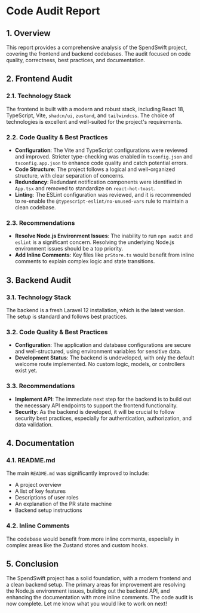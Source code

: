 # Code Audit Report

## 1. Overview

This report provides a comprehensive analysis of the SpendSwift project, covering the frontend and backend codebases. The audit focused on code quality, correctness, best practices, and documentation.

## 2. Frontend Audit

### 2.1. Technology Stack

The frontend is built with a modern and robust stack, including React 18, TypeScript, Vite, `shadcn/ui`, `zustand`, and `tailwindcss`. The choice of technologies is excellent and well-suited for the project's requirements.

### 2.2. Code Quality & Best Practices

- **Configuration**: The Vite and TypeScript configurations were reviewed and improved. Stricter type-checking was enabled in `tsconfig.json` and `tsconfig.app.json` to enhance code quality and catch potential errors.
- **Code Structure**: The project follows a logical and well-organized structure, with clear separation of concerns.
- **Redundancy**: Redundant notification components were identified in `App.tsx` and removed to standardize on `react-hot-toast`.
- **Linting**: The ESLint configuration was reviewed, and it is recommended to re-enable the `@typescript-eslint/no-unused-vars` rule to maintain a clean codebase.

### 2.3. Recommendations

- **Resolve Node.js Environment Issues**: The inability to run `npm audit` and `eslint` is a significant concern. Resolving the underlying Node.js environment issues should be a top priority.
- **Add Inline Comments**: Key files like `prStore.ts` would benefit from inline comments to explain complex logic and state transitions.

## 3. Backend Audit

### 3.1. Technology Stack

The backend is a fresh Laravel 12 installation, which is the latest version. The setup is standard and follows best practices.

### 3.2. Code Quality & Best Practices

- **Configuration**: The application and database configurations are secure and well-structured, using environment variables for sensitive data.
- **Development Status**: The backend is undeveloped, with only the default welcome route implemented. No custom logic, models, or controllers exist yet.

### 3.3. Recommendations

- **Implement API**: The immediate next step for the backend is to build out the necessary API endpoints to support the frontend functionality.
- **Security**: As the backend is developed, it will be crucial to follow security best practices, especially for authentication, authorization, and data validation.

## 4. Documentation

### 4.1. README.md

The main `README.md` was significantly improved to include:

- A project overview
- A list of key features
- Descriptions of user roles
- An explanation of the PR state machine
- Backend setup instructions

### 4.2. Inline Comments

The codebase would benefit from more inline comments, especially in complex areas like the Zustand stores and custom hooks.

## 5. Conclusion

The SpendSwift project has a solid foundation, with a modern frontend and a clean backend setup. The primary areas for improvement are resolving the Node.js environment issues, building out the backend API, and enhancing the documentation with more inline comments. The code audit is now complete. Let me know what you would like to work on next!
